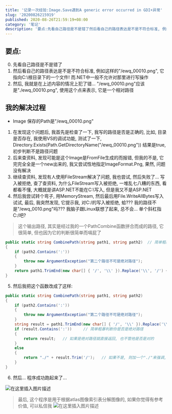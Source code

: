 ```yaml
---
title: '记录一次经验:Image.Save遇到A generic error occurred in GDI+异常'
slug: '20200826215919'
published: 2020-08-26T21:59:19+08:00
category: '笔记'
description: '要点:先看自己路径是不是错了然后看自己的路径表达是不是不符合标准, 例如这样的"/ewq_00010.png", 它指向C:\根目录下的一个文件! 而.NET中一般不允许对那里进行写操作然后, 我就是在上述内容的情况上犯了错… “/ewq_00010.png"应该是”./ewq_00010.png", 使用这个点来表示, 它是一个相对路径我的解决过程Image 保存的Path是"/ewq_00010.png"在发现这个问题后, 我首先是检查了一下, 我写的路径是否是正确的, 比如, 目'
---
```


## 要点:

0. 先看自己路径是不是错了
1. 然后看自己的路径表达是不是不符合标准, 例如这样的"/ewq_00010.png", 它指向C:\根目录下的一个文件! 而.NET中一般不允许对那里进行写操作
2. 然后, 我就是在上述内容的情况上犯了错... "/ewq_00010.png"应该是"./ewq_00010.png", 使用这个点来表示, 它是一个相对路径

## 我的解决过程

- Image 保存的Path是"/ewq_00010.png"


1. 在发现这个问题后, 我首先是检查了一下, 我写的路径是否是正确的, 比如, 目录是否存在, 我使用VS的调试功能, 测试了一下, Directory.Exists(Path.GetDirectoryName("/ewq_00010.png")) 结果是true, 初步判断不是路径问题
2. 后来查资料, 发现可能是这个Image是FromFile生成的而报错, 但我的不是, 它完完全全是一个new出来的, 我又尝试性地指定ImageFormat.Png, 果然, 问题没有解决
3. 继续查资料, 发现有人使用FileStream解决了问题, 我也尝试, 然后失败了... 写入被拒绝, 查了查资料, 为什么FileStream写入被拒绝, 一堆乱七八糟的东西, 看都看不懂, 大概就是讲ASP.NET不能在C:\写入, 但是我又不是ASP.NET
4. 然后我尝试转个弯子, 用MemoryStream, 然后最后用File.WriteAllBytes写入试试, 最后, 我突然发现, 它提示我, 对C:/的写入被拒绝, 蛤??? 我的路径不是"/ewq_0010.png"吗??? 我脑子跟Linux联想了起来, 总不会... 单个斜杠指C:/吧?


> 这个输出路径, 其实是经过我的一个PathCombine函数拼合而成的路径, 它很简单, 但也因为它的判断很简单而嗝屁了


```csharp
public static string CombinePath(string path1, string path2)  // 简单粗暴路径拼合
{
    if (path2.Contains(':'))
    {
        throw new ArgumentException("第二个路径不可是绝对路径");
    }
    return path1.TrimEnd(new char[] { '/', '\\' }).Replace('\\', '/') + "/" + path2.TrimStart(new char[] { '/', '\\' }).Replace('\\', '/');
}
```

5. 然后我把这个函数改成了这样:


```csharp
public static string CombinePath(string path1, string path2)
{
    if (path2.Contains(':'))
    {
        throw new ArgumentException("第二个路径不可是绝对路径");
    }
    string result = path1.TrimEnd(new char[] { '/', '\\' }).Replace('\\', '/') + "/" + path2.TrimStart(new char[] { '/', '\\' }).Replace('\\', '/');
    if (result.Contains(':'))     // 简单粗暴判断你是否是绝对路径
    {
        return result;   // 如果是绝对路径就直接返回, 也不管他是否是对的
    }
    else
    {
        return "./" + result.Trim('/');   // 如果不是, 则加一个"./"来强调, '我这是相对路径'
    }
}
```

6. 然后... 程序成功跑起来了...


![在这里插入图片描述](/images/2020082621482447.png)


> 最后, 这个程序是用于根据atlas图像索引表分解图像的, 如果你觉得有参考价值, 可以私信我
![在这里插入图片描述](/images/20200826215228152.png)

